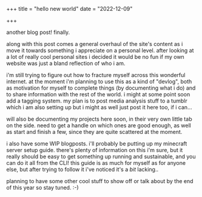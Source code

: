+++
title = "hello new world"
date = "2022-12-09"

+++

another blog post! finally. 

<!-- more -->

along with this post comes a general overhaul of the site's content as i move it towards something i appreciate on a personal level. after looking at a lot of really cool personal sites i decided it would be no fun if my own website was just a bland reflection of who i am.

i'm still trying to figure out how to fracture myself across this wonderful internet. at the moment i'm planning to use this as a kind of "devlog", both as motivation for myself to complete things (by documenting what i do) and to share information with the rest of the world. i might at some point soon add a tagging system. my plan is to post media analysis stuff to a tumblr which i am also setting up but i might as well just post it here too, if i can...

will also be documenting my projects here soon, in their very own little tab on the side. need to get a handle on which ones are good enough, as well as start and finish a few, since they are quite scattered at the moment. 

i also have some WIP blogposts. i'll probably be putting up my minecraft server setup guide. there's plenty of information on this i'm sure, but it really should be easy to get something up running and sustainable, and you can do it all from the CLI! this guide is as much for myself as for anyone else, but after trying to follow it i've noticed it's a *bit* lacking..

planning to have some other cool stuff to show off or talk about by the end of this year so stay tuned. :-)